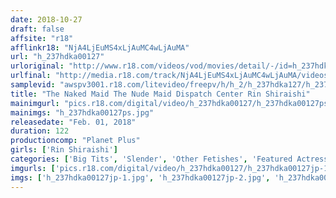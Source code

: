 ```yaml
---
date: 2018-10-27
draft: false
affsite: "r18"
afflinkr18: "NjA4LjEuMS4xLjAuMC4wLjAuMA"
url: "h_237hdka00127"
urloriginal: "http://www.r18.com/videos/vod/movies/detail/-/id=h_237hdka00127"
urlfinal: "http://media.r18.com/track/NjA4LjEuMS4xLjAuMC4wLjAuMA/videos/vod/movies/detail/-/id=h_237hdka00127"
samplevid: "awspv3001.r18.com/litevideo/freepv/h/h_2/h_237hdka127/h_237hdka127_dmb_w.mp4"
title: "The Naked Maid The Nude Maid Dispatch Center Rin Shiraishi"
mainimgurl: "pics.r18.com/digital/video/h_237hdka00127/h_237hdka00127ps.jpg"
mainimgs: "h_237hdka00127ps.jpg"
releasedate: "Feb. 01, 2018"
duration: 122
productioncomp: "Planet Plus"
girls: ['Rin Shiraishi']
categories: ['Big Tits', 'Slender', 'Other Fetishes', 'Featured Actress', 'Blowjob', 'Masturbation', 'Hi-Def']
imgurls: ['pics.r18.com/digital/video/h_237hdka00127/h_237hdka00127jp-1.jpg', 'pics.r18.com/digital/video/h_237hdka00127/h_237hdka00127jp-2.jpg', 'pics.r18.com/digital/video/h_237hdka00127/h_237hdka00127jp-3.jpg', 'pics.r18.com/digital/video/h_237hdka00127/h_237hdka00127jp-4.jpg', 'pics.r18.com/digital/video/h_237hdka00127/h_237hdka00127jp-5.jpg', 'pics.r18.com/digital/video/h_237hdka00127/h_237hdka00127jp-6.jpg', 'pics.r18.com/digital/video/h_237hdka00127/h_237hdka00127jp-7.jpg', 'pics.r18.com/digital/video/h_237hdka00127/h_237hdka00127jp-8.jpg', 'pics.r18.com/digital/video/h_237hdka00127/h_237hdka00127jp-9.jpg', 'pics.r18.com/digital/video/h_237hdka00127/h_237hdka00127jp-10.jpg', 'pics.r18.com/digital/video/h_237hdka00127/h_237hdka00127jp-11.jpg', 'pics.r18.com/digital/video/h_237hdka00127/h_237hdka00127jp-12.jpg', 'pics.r18.com/digital/video/h_237hdka00127/h_237hdka00127jp-13.jpg', 'pics.r18.com/digital/video/h_237hdka00127/h_237hdka00127jp-14.jpg', 'pics.r18.com/digital/video/h_237hdka00127/h_237hdka00127jp-15.jpg', 'pics.r18.com/digital/video/h_237hdka00127/h_237hdka00127jp-16.jpg', 'pics.r18.com/digital/video/h_237hdka00127/h_237hdka00127jp-17.jpg', 'pics.r18.com/digital/video/h_237hdka00127/h_237hdka00127jp-18.jpg', 'pics.r18.com/digital/video/h_237hdka00127/h_237hdka00127jp-19.jpg', 'pics.r18.com/digital/video/h_237hdka00127/h_237hdka00127jp-20.jpg']
imgs: ['h_237hdka00127jp-1.jpg', 'h_237hdka00127jp-2.jpg', 'h_237hdka00127jp-3.jpg', 'h_237hdka00127jp-4.jpg', 'h_237hdka00127jp-5.jpg', 'h_237hdka00127jp-6.jpg', 'h_237hdka00127jp-7.jpg', 'h_237hdka00127jp-8.jpg', 'h_237hdka00127jp-9.jpg', 'h_237hdka00127jp-10.jpg', 'h_237hdka00127jp-11.jpg', 'h_237hdka00127jp-12.jpg', 'h_237hdka00127jp-13.jpg', 'h_237hdka00127jp-14.jpg', 'h_237hdka00127jp-15.jpg', 'h_237hdka00127jp-16.jpg', 'h_237hdka00127jp-17.jpg', 'h_237hdka00127jp-18.jpg', 'h_237hdka00127jp-19.jpg', 'h_237hdka00127jp-20.jpg']
---
```

